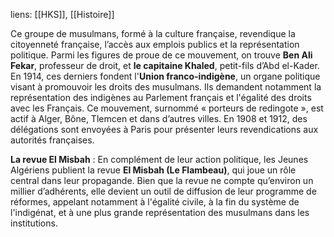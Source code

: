 liens: [[HKS]], [[Histoire]]

Ce groupe de musulmans, formé à la culture française, revendique la citoyenneté française, l’accès aux emplois publics et la représentation politique. Parmi les figures de proue de ce mouvement, on trouve **Ben Ali Fekar**, professeur de droit, et **le capitaine Khaled**, petit-fils d’Abd el-Kader. En 1914, ces derniers fondent l'**Union franco-indigène**, un organe politique visant à promouvoir les droits des musulmans. Ils demandent notamment la représentation des indigènes au Parlement français et l'égalité des droits avec les Français. Ce mouvement, surnommé « porteurs de redingote », est actif à Alger, Bône, Tlemcen et dans d’autres villes. En 1908 et 1912, des délégations sont envoyées à Paris pour présenter leurs revendications aux autorités françaises.

**La revue El Misbah** : En complément de leur action politique, les Jeunes Algériens publient la revue **El Misbah (Le Flambeau)**, qui joue un rôle central dans leur propagande. Bien que la revue ne compte qu’environ un millier d’adhérents, elle devient un outil de diffusion de leur programme de réformes, appelant notamment à l'égalité civile, à la fin du système de l'indigénat, et à une plus grande représentation des musulmans dans les institutions.